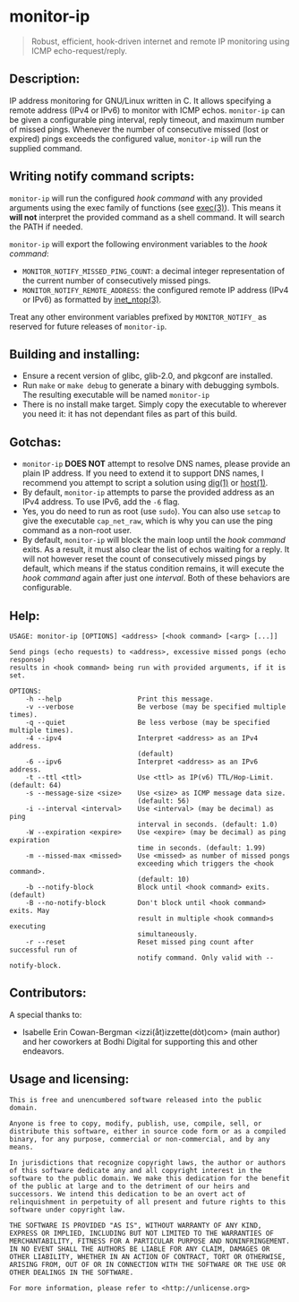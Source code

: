 <!-- README.md -->

# monitor-ip

<blockquote>Robust, efficient, hook-driven internet and remote IP monitoring
using ICMP echo-request/reply.</blockquote>

## Description:

IP address monitoring for GNU/Linux written in C. It allows specifying a remote
address \(IPv4 or IPv6\) to monitor with ICMP echos. <code>monitor-ip</code> can
be given a configurable ping interval, reply timeout, and maximum number of
missed pings. Whenever the number of consecutive missed \(lost or expired\) pings
exceeds the configured value, <code>monitor-ip</code> will run the supplied
command.

## Writing notify command scripts:

<code>monitor-ip</code> will run the configured *hook command* with any provided
arguments using the exec family of functions \(see
[exec\(3\)](https://linux.die.net/man/3/exec)\). This means it **will not**
interpret the provided command as a shell command. It will search the PATH if
needed.

<code>monitor-ip</code> will export the following environment variables to the
*hook command*:

* <code>MONITOR\_NOTIFY\_MISSED\_PING\_COUNT</code>: a decimal integer
  representation of the current number of consecutively missed pings.
* <code>MONITOR\_NOTIFY\_REMOTE\_ADDRESS</code>: the configured remote IP
  address \(IPv4 or IPv6\) as formatted by
  [inet\_ntop\(3\)](https://linux.die.net/man/3/inet_ntop).

Treat any other environment variables prefixed by <code>MONITOR\_NOTIFY\_</code>
as reserved for future releases of <code>monitor-ip</code>.

## Building and installing:

* Ensure a recent version of glibc, glib-2.0, and pkgconf are installed.
* Run <code>make</code> or <code>make debug</code> to generate a binary with
  debugging symbols. The resulting executable will be named
  <code>monitor-ip</code>
* There is no install make target. Simply copy the executable to
  wherever you need it: it has not dependant files as part of this build.

## Gotchas:

* <code>monitor-ip</code> **DOES NOT** attempt to resolve DNS names, please
  provide an plain IP address. If you need to extend it to support DNS names,
  I recommend you attempt to script a solution using
  [dig\(1\)](https://linux.die.net/man/1/dig) or
  [host\(1\)](https://linux.die.net/man/1/host).
* By default, <code>monitor-ip</code> attempts to parse the provided address as
  an IPv4 address. To use IPv6, add the <code>-6</code> flag.
* Yes, you do need to run as root \(use <code>sudo</code>\). You can also use
  <code>setcap</code> to give the executable <code>cap\_net\_raw</code>, which
  is why you can use the ping command as a non-root user.
* By default, <code>monitor-ip</code> will block the main loop until the *hook
  command* exits. As a result, it must also clear the list of echos waiting for
  a reply. It will not however reset the count of consecutively missed pings by
  default, which means if the status condition remains, it will execute the
  *hook command* again after just one *interval*. Both of these behaviors are
  configurable.

## Help:

<pre><code>USAGE: monitor-ip [OPTIONS] &lt;address&gt; [&lt;hook command&gt; [&lt;arg&gt; [...]]

Send pings (echo requests) to &lt;address&gt;, excessive missed pongs (echo response)
results in &lt;hook command&gt; being run with provided arguments, if it is set.

OPTIONS:
    -h --help                   Print this message.
    -v --verbose                Be verbose (may be specified multiple times).
    -q --quiet                  Be less verbose (may be specified multiple times).
    -4 --ipv4                   Interpret &lt;address&gt; as an IPv4 address.
                                (default)
    -6 --ipv6                   Interpret &lt;address&gt; as an IPv6 address.
    -t --ttl &lt;ttl&gt;              Use &lt;ttl&gt; as IP(v6) TTL/Hop-Limit. (default: 64)
    -s --message-size &lt;size&gt;    Use &lt;size&gt; as ICMP message data size.
                                (default: 56)
    -i --interval &lt;interval&gt;    Use &lt;interval&gt; (may be decimal) as ping
                                interval in seconds. (default: 1.0)
    -W --expiration &lt;expire&gt;    Use &lt;expire&gt; (may be decimal) as ping expiration
                                time in seconds. (default: 1.99)
    -m --missed-max &lt;missed&gt;    Use &lt;missed&gt; as number of missed pongs
                                exceeding which triggers the &lt;hook command&gt;.
                                (default: 10)
    -b --notify-block           Block until &lt;hook command&gt; exits. (default)
    -B --no-notify-block        Don't block until &lt;hook command&gt; exits. May
                                result in multiple &lt;hook command&gt;s executing
                                simultaneously.
    -r --reset                  Reset missed ping count after successful run of
                                notify command. Only valid with --notify-block.
</code></pre>

## Contributors:

A special thanks to:

* Isabelle Erin Cowan-Bergman &lt;izzi\(åt\)izzette\(dòt\)com&gt; \(main
  author\) and her coworkers at Bodhi Digital for supporting this and other
  endeavors.

## Usage and licensing:

<pre><code>This is free and unencumbered software released into the public domain.

Anyone is free to copy, modify, publish, use, compile, sell, or
distribute this software, either in source code form or as a compiled
binary, for any purpose, commercial or non-commercial, and by any
means.

In jurisdictions that recognize copyright laws, the author or authors
of this software dedicate any and all copyright interest in the
software to the public domain. We make this dedication for the benefit
of the public at large and to the detriment of our heirs and
successors. We intend this dedication to be an overt act of
relinquishment in perpetuity of all present and future rights to this
software under copyright law.

THE SOFTWARE IS PROVIDED "AS IS", WITHOUT WARRANTY OF ANY KIND,
EXPRESS OR IMPLIED, INCLUDING BUT NOT LIMITED TO THE WARRANTIES OF
MERCHANTABILITY, FITNESS FOR A PARTICULAR PURPOSE AND NONINFRINGEMENT.
IN NO EVENT SHALL THE AUTHORS BE LIABLE FOR ANY CLAIM, DAMAGES OR
OTHER LIABILITY, WHETHER IN AN ACTION OF CONTRACT, TORT OR OTHERWISE,
ARISING FROM, OUT OF OR IN CONNECTION WITH THE SOFTWARE OR THE USE OR
OTHER DEALINGS IN THE SOFTWARE.

For more information, please refer to &lt;http://unlicense.org&gt;
</code></pre>
